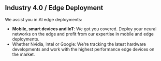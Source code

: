 ## Industry 4.0 / Edge Deployment
We assist you in AI edge deployments:

- **Mobile, smart devices and IoT**: We got you covered. Deploy your neural networks on the edge and profit from our expertise in mobile and edge deployments.
- Whether Nvidia, Intel or Google: We're tracking the latest hardware developments and work with the highest performance edge devices on the market.